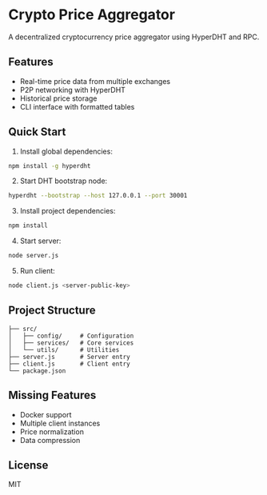 # Crypto Price Aggregator

A decentralized cryptocurrency price aggregator using HyperDHT and RPC.

## Features

- Real-time price data from multiple exchanges
- P2P networking with HyperDHT
- Historical price storage
- CLI interface with formatted tables

## Quick Start

1. Install global dependencies:

```bash
npm install -g hyperdht
```

2. Start DHT bootstrap node:

```bash
hyperdht --bootstrap --host 127.0.0.1 --port 30001
```

3. Install project dependencies:

```bash
npm install
```

4. Start server:

```bash
node server.js
```

5. Run client:

```bash
node client.js <server-public-key>
```

## Project Structure

```
├── src/
│   ├── config/     # Configuration
│   ├── services/   # Core services
│   └── utils/      # Utilities
├── server.js       # Server entry
├── client.js       # Client entry
└── package.json
```

## Missing Features

- Docker support
- Multiple client instances
- Price normalization
- Data compression

## License

MIT
